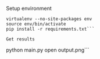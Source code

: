 Setup environment

  ```
  virtualenv --no-site-packages env
  source env/bin/activate
  pip install -r requirements.txt```

Get results

  ```
  python main.py
  open output.png```
